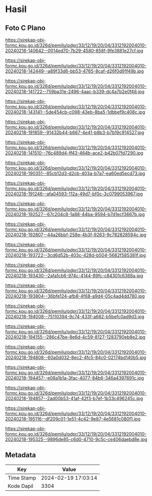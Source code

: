 # Hasil

## Foto C Plano

https://sirekap-obj-formc.kpu.go.id/326d/pemilu/pdpr/33/12/19/20/04/3312192004010-20240218-140642--0014ed70-7b29-4580-858f-9fe3881e27cf.jpg

https://sirekap-obj-formc.kpu.go.id/326d/pemilu/pdpr/33/12/19/20/04/3312192004010-20240218-142449--a89f33d6-bb53-4765-8caf-d26f0d91f49b.jpg

https://sirekap-obj-formc.kpu.go.id/326d/pemilu/pdpr/33/12/19/20/04/3312192004010-20240218-141722--759ba31e-2496-4aac-b339-dc4a7b2e0f48.jpg

https://sirekap-obj-formc.kpu.go.id/326d/pemilu/pdpr/33/12/19/20/04/3312192004010-20240218-143141--5de454cb-c098-43eb-8ba5-1dbbef9c408c.jpg

https://sirekap-obj-formc.kpu.go.id/326d/pemilu/pdpr/33/12/19/20/04/3312192004010-20240218-191859--91432b44-b667-4e41-b8b3-b7b19c914527.jpg

https://sirekap-obj-formc.kpu.go.id/326d/pemilu/pdpr/33/12/19/20/04/3312192004010-20240218-141510--76c489d4-ff43-464b-ace2-b42b07fd7290.jpg

https://sirekap-obj-formc.kpu.go.id/326d/pemilu/pdpr/33/12/19/20/04/3312192004010-20240218-190351--85cb12d3-d2cb-403a-b7a7-ea60ed5ecd73.jpg

https://sirekap-obj-formc.kpu.go.id/326d/pemilu/pdpr/33/12/19/20/04/3312192004010-20240218-191246--afa04593-112a-49d7-bf0c-3c0799053967.jpg

https://sirekap-obj-formc.kpu.go.id/326d/pemilu/pdpr/33/12/19/20/04/3312192004010-20240218-192527--67c204c8-1a88-44ba-9594-b7d1ecf3667b.jpg

https://sirekap-obj-formc.kpu.go.id/326d/pemilu/pdpr/33/12/19/20/04/3312192004010-20240218-192807--44a26bbf-258e-4b3f-9263-9c782828594c.jpg

https://sirekap-obj-formc.kpu.go.id/326d/pemilu/pdpr/33/12/19/20/04/3312192004010-20240218-193722--3cd6d52b-403c-428d-b504-5682f585381f.jpg

https://sirekap-obj-formc.kpu.go.id/326d/pemilu/pdpr/33/12/19/20/04/3312192004010-20240218-193430--2afa1cb6-974c-4144-89fc-c84301c6368a.jpg

https://sirekap-obj-formc.kpu.go.id/326d/pemilu/pdpr/33/12/19/20/04/3312192004010-20240218-193804--36bfe124-afb8-4f68-a9d4-05c4ad4dd780.jpg

https://sirekap-obj-formc.kpu.go.id/326d/pemilu/pdpr/33/12/19/20/04/3312192004010-20240218-194008--75110394-9c74-433f-a682-b5befc0ad9d3.jpg

https://sirekap-obj-formc.kpu.go.id/326d/pemilu/pdpr/33/12/19/20/04/3312192004010-20240218-194155--286c47be-8e6d-4c59-8127-1283790eb8e2.jpg

https://sirekap-obj-formc.kpu.go.id/326d/pemilu/pdpr/33/12/19/20/04/3312192004010-20240218-194808--60a0d032-8ec2-4fc5-84c0-02174bd140b5.jpg

https://sirekap-obj-formc.kpu.go.id/326d/pemilu/pdpr/33/12/19/20/04/3312192004010-20240218-194457--e08a1b1a-3fac-4077-84b6-346a4397691c.jpg

https://sirekap-obj-formc.kpu.go.id/326d/pemilu/pdpr/33/12/19/20/04/3312192004010-20240218-194857--2ad00b53-41af-42f3-b7ef-1b33c496245c.jpg

https://sirekap-obj-formc.kpu.go.id/326d/pemilu/pdpr/33/12/19/20/04/3312192004010-20240218-195116--df209c01-1e51-4c42-9e87-4e5681c080f1.jpg

https://sirekap-obj-formc.kpu.go.id/326d/pemilu/pdpr/33/12/19/20/04/3312192004010-20240218-195325--9896de85-c6d0-4710-9c5c-ce406daebd8e.jpg


## Metadata

| Key        | Value               |
| ---------- | ------------------- |
| Time Stamp | 2024-02-19 17:03:14 |
| Kode Dapil | 3304                |



